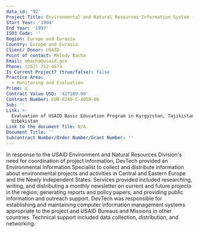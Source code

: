 ```yaml
---
data_id: '92'
Project Title: Environmental and Natural Resources Information System (ENRIS)
Start Year: '1994'
End Year: '1997'
ISO3 Code: ''
Region: Europe and Eurasia
Country: Europe and Eurasia
Client/ Donor: USAID
Point of contact: Melody Bacha
Email: mbacha@usaid.gov
Phone: (202) 712-4673
Is Current Project? (true/false): false
Practice Area:
  - Monitoring and Evaluation
Prime: x
Contract Value USD: '427109.00'
Contract Number: EUR-0249-C-4050-00
Sub: ''
Link: >-
  Evaluation of USAID Basic Education Program in Kyrgyzstan, Tajikistan, and
  Uzbekistan
Link to the document file: N/A
Document Title: ''
Subcontract Number/Order Number/Grant Number: ''
---
```


In response to the USAID Environment and Natural Resources Division's need for coordination of project information, DevTech provided an Environmental Information Specialist to collect and distribute information about environmental projects and activities in Central and Eastern Europe and the Newly Independent States. Services provided included researching, writing, and distributing a monthly newsletter on current and future projects in the region; generating reports and policy papers; and providing public information and outreach support. DevTech was responsible for establishing and maintaining computer information management systems appropriate to the project and USAID Bureaus and Missions in other countries. Technical support included data collection, distribution, and networking.
